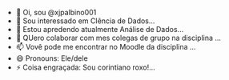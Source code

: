 - 👋 Oi, sou @xjpalbino001
- 👀 Sou interessado em CIência de Dados...
- 🌱 Estou apredendo atualmente Análise de Dados...
- 💞️ QUero colaborar com mes colegas de grupo na disciplina ...
- 📫 Vovê pode me encontrar no Moodle da disciplina  ...
- 😄 Pronouns: Ele/dele
- ⚡ Coisa engraçada: Sou corintiano roxo!...

<!---
xjpalbino001/xjpalbino001 is a ✨ special ✨ repository because its `README.md` (this file) appears on your GitHub profile.
You can click the Preview link to take a look at your changes.
--->
